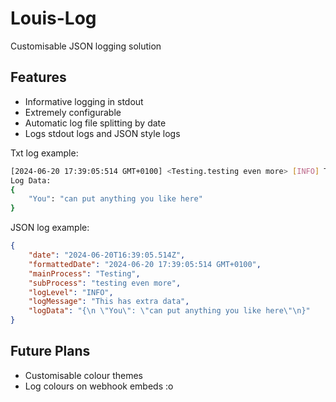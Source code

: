 # Louis-Log

Customisable JSON logging solution

## Features

-   Informative logging in stdout
-   Extremely configurable
-   Automatic log file splitting by date
-   Logs stdout logs and JSON style logs

Txt log example:

```bash
[2024-06-20 17:39:05:514 GMT+0100] <Testing.testing even more> [INFO] This has extra data
Log Data:
{
    "You": "can put anything you like here"
}

```

JSON log example:

```json
{
    "date": "2024-06-20T16:39:05.514Z",
    "formattedDate": "2024-06-20 17:39:05:514 GMT+0100",
    "mainProcess": "Testing",
    "subProcess": "testing even more",
    "logLevel": "INFO",
    "logMessage": "This has extra data",
    "logData": "{\n \"You\": \"can put anything you like here\"\n}"
}
```

## Future Plans

-   Customisable colour themes
-   Log colours on webhook embeds :o
